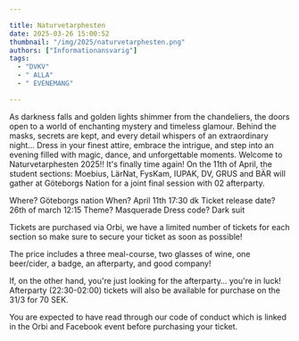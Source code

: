 ```yaml
---

title: Naturvetarphesten
date: 2025-03-26 15:00:52
thumbnail: "/img/2025/naturvetarphesten.png"
authors: ["Informationansvarig"]
tags: 
  - "DVKV"
  - " ALLA"
  - " EVENEMANG"

---
```

As darkness falls and golden lights shimmer from the chandeliers, the doors open to a world of enchanting mystery and timeless glamour. Behind the masks, secrets are kept, and every detail whispers of an extraordinary night…
Dress in your finest attire, embrace the intrigue, and step into an evening filled with magic, dance, and unforgettable moments.
Welcome to Naturvetarphesten 2025!!
It's finally time again! On the 11th of April, the student sections: Moebius, LärNat, FysKam, IUPAK, DV, GRUS and BÄR will gather at Göteborgs Nation for a joint final session with 02 afterparty.

Where? Göteborgs nation
When? April 11th 17:30 dk
Ticket release date? 26th of march 12:15
Theme? Masquerade
Dress code? Dark suit

Tickets are purchased via Orbi, we have a limited number of tickets for each section so make sure to secure your ticket as soon as possible!

The price includes a three meal-course, two glasses of wine, one beer/cider, a badge, an afterparty, and good company!

If, on the other hand, you're just looking for the afterparty… you're in luck! Afterparty (22:30-02:00) tickets will also be available for purchase on the 31/3 for 70 SEK.

You are expected to have read through our code of conduct which is linked in the Orbi and Facebook event before purchasing your ticket.